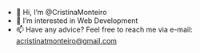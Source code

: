 - 👋 Hi, I’m @CristinaMonteiro 
- 👀 I’m interested in Web Development
- 📫 Have any advice? Feel free to reach me via e-mail: acristinatmonteiro@gmail.com
